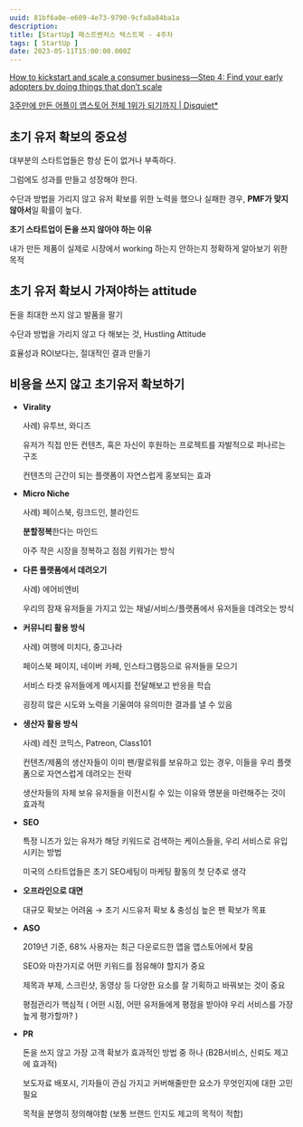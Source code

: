 ```yaml
---
uuid: 81bf6a0e-e609-4e73-9790-9cfa8a84ba1a
description: 
title: [StartUp] 패스트벤처스 텍스트북 - 4주차
tags: [ StartUp ]
date: 2023-05-11T15:00:00.000Z
---
```









[How to kickstart and scale a consumer business—Step 4: Find your early adopters by doing things that don’t scale](https://www.lennysnewsletter.com/p/consumer-business-find-first-users)

[3주만에 만든 어플이 앱스토어 전체 1위가 되기까지 | Disquiet*](https://disquiet.io/@mrshin/makerlog/8835)

## 초기 유저 확보의 중요성

대부분의 스타트업들은 항상 돈이 없거나 부족하다.

그럼에도 성과를 만들고 성장해야 한다.

수단과 방법을 가리지 않고 유저 확보를 위한 노력을 했으나 실패한 경우, **PMF가 맞지 않아서**일 확률이 높다.

**초기 스타트업이 돈을 쓰지 않아야 하는 이유**

내가 만든 제품이 실제로 시장에서 working 하는지 안하는지 정확하게 알아보기 위한 목적

## 초기 유저 확보시 가져야하는 attitude

돈을 최대한 쓰지 않고 발품을 팔기

수단과 방법을 가리지 않고 다 해보는 것, Hustling Attitude

효율성과 ROI보다는, 절대적인 결과 만들기

## 비용을 쓰지 않고 초기유저 확보하기

- **Virality**
    
    사례) 유투브, 와디즈
    
    유저가 직접 만든 컨텐츠, 혹은 자신이 후원하는 프로젝트를 자발적으로 퍼나르는 구조
    
    컨텐츠의 근간이 되는 플랫폼이 자연스럽게 홍보되는 효과
    
- **Micro Niche**
    
    사례) 페이스북, 링크드인, 블라인드
    
    **분할정복**한다는 마인드
    
    아주 작은 시장을 정복하고 점점 키워가는 방식
    
- **다른 플랫폼에서 데려오기**
    
    사례) 에어비엔비
    
    우리의 잠재 유저들을 가지고 있는 채널/서비스/플랫폼에서 유저들을 데려오는 방식
    
- **커뮤니티 활용 방식**
    
    사례) 여행에 미치다, 중고나라
    
    페이스북 페이지, 네이버 카페, 인스타그램등으로 유저들을 모으기
    
    서비스 타겟 유저들에게 메시지를 전달해보고 반응을 학습
    
    굉장히 많은 시도와 노력을 기울여야 유의미한 결과를 낼 수 있음
    
- **생산자 활용 방식**
    
    사례) 레진 코믹스, Patreon, Class101
    
    컨텐츠/제품의 생산자들이 이미 팬/팔로워를 보유하고 있는 경우, 이들을 우리 플랫폼으로 자연스럽게 데려오는 전략
    
    생산자들의 자체 보유 유저들을 이전시킬 수 있는 이유와 명분을 마련해주는 것이 효과적
    
- **SEO**
    
    특정 니즈가 있는 유저가 해당 키워드로 검색하는 케이스들을, 우리 서비스로 유입시키는 방법
    
    미국의 스타트업들은 초기 SEO세팅이 마케팅 활동의 첫 단추로 생각
    
- **오프라인으로 대면**
    
    대규모 확보는 어려움 → 초기 시드유저 확보 & 충성심 높은 팬 확보가 목표
    
- **ASO**
    
    2019년 기준, 68% 사용자는 최근 다운로드한 앱을 앱스토어에서 찾음
    
    SEO와 마찬가지로 어떤 키워드를 점유해야 할지가 중요
    
    제목과 부제, 스크린샷, 동영상 등 다양한 요소를 잘 기획하고 바꿔보는 것이 중요
    
    평점관리가 핵심적 ( 어떤 시점, 어떤 유저들에게 평점을 받아야 우리 서비스를 가장 높게 평가할까? )
    
- **PR**
    
    돈을 쓰지 않고 가장 고객 확보가 효과적인 방법 중 하나 (B2B서비스, 신뢰도 제고에 효과적)
    
    보도자료 배포시, 기자들이 관심 가지고 커버해줄만한 요소가 무엇인지에 대한 고민 필요
    
    목적을 분명히 정의해야함 (보통 브랜드 인지도 제고의 목적이 적합)